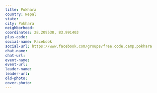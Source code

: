 ```yaml
---
title: Pokhara
country: Nepal
state: 
city: Pokhara
neighborhood: 
coordinates: 28.209538, 83.991403
plus-code:
social-name: Facebook
social-url: https://www.facebook.com/groups/free.code.camp.pokhara
chat-name:
chat-url:
event-name:
event-url:
leader-name:
leader-url:
old-photo: 
cover-photo:
---
```

